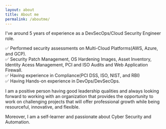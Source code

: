 ```yaml
---
layout: about
title: About me
permalink: /aboutme/
---
```

I've around 5 years of experience as a DevSecOps/Cloud Security Engineer role.<br />

✅ Performed security assessments on Multi-Cloud Platforms(AWS, Azure, and GCP).<br />
✅ Security Patch Management, OS Hardening Images, Asset Inventory, Identity Acess Management, PCI and ISO Audits and Web Application Firewall.<br />
✅ Having experience in Compliance(PCI DSS, ISO, NIST, and RBI)<br />
✅ Having Hands-on experience in DevOps/DevSecOps.<br />

I am a positive person having good leadership qualities and always looking forward to working with an organization that provides the opportunity to work on challenging projects that will offer professional growth while being resourceful, innovative, and flexible. 

Moreover, I am a self-learner and passionate about Cyber Security and Automation.

